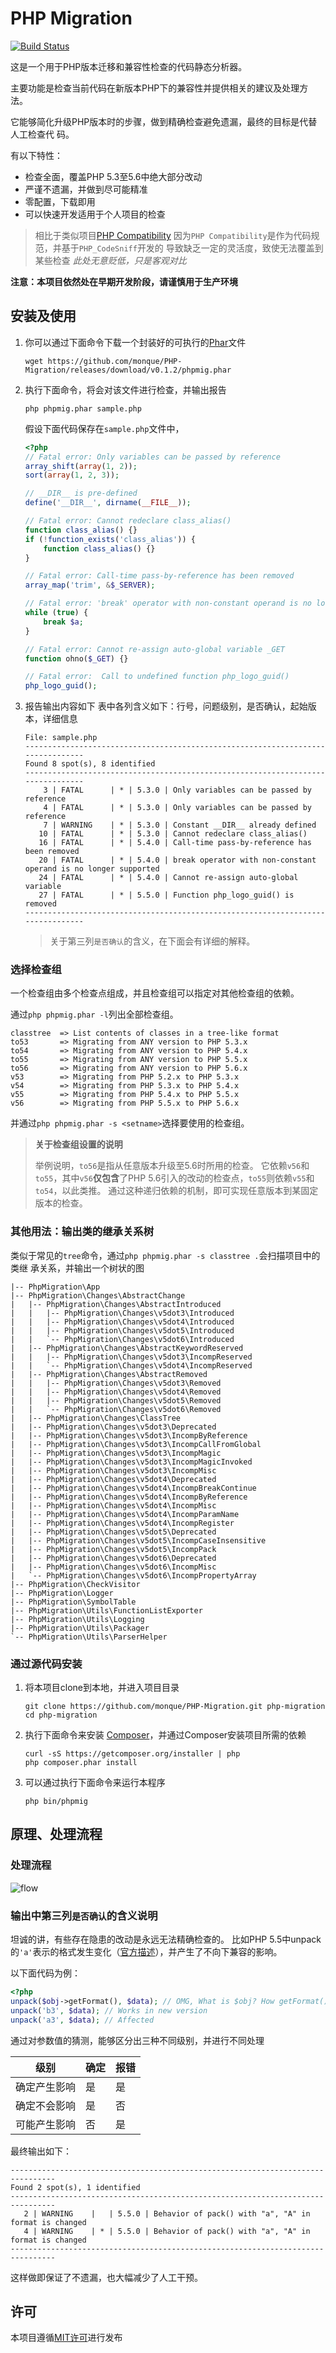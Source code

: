 # PHP Migration

[![Build Status](https://travis-ci.org/monque/PHP-Migration.svg)](https://travis-ci.org/monque/PHP-Migration)

这是一个用于PHP版本迁移和兼容性检查的代码静态分析器。

主要功能是检查当前代码在新版本PHP下的兼容性并提供相关的建议及处理方法。

它能够简化升级PHP版本时的步骤，做到精确检查避免遗漏，最终的目标是代替人工检查代
码。

有以下特性：
- 检查全面，覆盖PHP 5.3至5.6中绝大部分改动
- 严谨不遗漏，并做到尽可能精准
- 零配置，下载即用
- 可以快速开发适用于个人项目的检查

> 相比于类似项目[PHP Compatibility](https://github.com/wimg/PHPCompatibility)
> 因为`PHP Compatibility`是作为代码规范，并基于`PHP_CodeSniff`开发的
> 导致缺乏一定的灵活度，致使无法覆盖到某些检查
> *此处无意贬低，只是客观对比*

**注意：本项目依然处在早期开发阶段，请谨慎用于生产环境**


## 安装及使用

1. 你可以通过下面命令下载一个封装好的可执行的[Phar](http://php.net/manual/zh/book.phar.php)文件
    ```
    wget https://github.com/monque/PHP-Migration/releases/download/v0.1.2/phpmig.phar
    ```

2. 执行下面命令，将会对该文件进行检查，并输出报告
    ```
    php phpmig.phar sample.php
    ```

    假设下面代码保存在`sample.php`文件中，
    ``` php
    <?php
    // Fatal error: Only variables can be passed by reference
    array_shift(array(1, 2));
    sort(array(1, 2, 3));

    // __DIR__ is pre-defined
    define('__DIR__', dirname(__FILE__));

    // Fatal error: Cannot redeclare class_alias()
    function class_alias() {}
    if (!function_exists('class_alias')) {
        function class_alias() {}
    }

    // Fatal error: Call-time pass-by-reference has been removed
    array_map('trim', &$_SERVER);

    // Fatal error: 'break' operator with non-constant operand is no longer supported
    while (true) {
        break $a;
    }

    // Fatal error: Cannot re-assign auto-global variable _GET
    function ohno($_GET) {}

    // Fatal error:  Call to undefined function php_logo_guid()
    php_logo_guid();
    ```

3. 报告输出内容如下
    表中各列含义如下：行号，问题级别，是否确认，起始版本，详细信息
    ```
    File: sample.php
    --------------------------------------------------------------------------------
    Found 8 spot(s), 8 identified
    --------------------------------------------------------------------------------
        3 | FATAL      | * | 5.3.0 | Only variables can be passed by reference
        4 | FATAL      | * | 5.3.0 | Only variables can be passed by reference
        7 | WARNING    | * | 5.3.0 | Constant __DIR__ already defined
       10 | FATAL      | * | 5.3.0 | Cannot redeclare class_alias()
       16 | FATAL      | * | 5.4.0 | Call-time pass-by-reference has been removed
       20 | FATAL      | * | 5.4.0 | break operator with non-constant operand is no longer supported
       24 | FATAL      | * | 5.4.0 | Cannot re-assign auto-global variable
       27 | FATAL      | * | 5.5.0 | Function php_logo_guid() is removed
    --------------------------------------------------------------------------------
    ```
    > 关于第三列`是否确认`的含义，在下面会有详细的解释。


### 选择检查组

一个检查组由多个检查点组成，并且检查组可以指定对其他检查组的依赖。

通过`php phpmig.phar -l`列出全部检查组。

```
classtree  => List contents of classes in a tree-like format
to53       => Migrating from ANY version to PHP 5.3.x
to54       => Migrating from ANY version to PHP 5.4.x
to55       => Migrating from ANY version to PHP 5.5.x
to56       => Migrating from ANY version to PHP 5.6.x
v53        => Migrating from PHP 5.2.x to PHP 5.3.x
v54        => Migrating from PHP 5.3.x to PHP 5.4.x
v55        => Migrating from PHP 5.4.x to PHP 5.5.x
v56        => Migrating from PHP 5.5.x to PHP 5.6.x
```

并通过`php phpmig.phar -s <setname>`选择要使用的检查组。

> **关于检查组设置的说明**
>
> 举例说明，`to56`是指从任意版本升级至5.6时所用的检查。
> 它依赖`v56`和`to55`，其中`v56`**仅包含**了PHP 5.6引入的改动的检查点，`to55`则依赖`v55`和`to54`，以此类推。
> 通过这种递归依赖的机制，即可实现任意版本到某固定版本的检查。


### 其他用法：输出类的继承关系树

类似于常见的`tree`命令，通过`php phpmig.phar -s classtree .`会扫描项目中的类继
承关系，并输出一个树状的图

```
|-- PhpMigration\App
|-- PhpMigration\Changes\AbstractChange
|   |-- PhpMigration\Changes\AbstractIntroduced
|   |   |-- PhpMigration\Changes\v5dot3\Introduced
|   |   |-- PhpMigration\Changes\v5dot4\Introduced
|   |   |-- PhpMigration\Changes\v5dot5\Introduced
|   |   `-- PhpMigration\Changes\v5dot6\Introduced
|   |-- PhpMigration\Changes\AbstractKeywordReserved
|   |   |-- PhpMigration\Changes\v5dot3\IncompReserved
|   |   `-- PhpMigration\Changes\v5dot4\IncompReserved
|   |-- PhpMigration\Changes\AbstractRemoved
|   |   |-- PhpMigration\Changes\v5dot3\Removed
|   |   |-- PhpMigration\Changes\v5dot4\Removed
|   |   |-- PhpMigration\Changes\v5dot5\Removed
|   |   `-- PhpMigration\Changes\v5dot6\Removed
|   |-- PhpMigration\Changes\ClassTree
|   |-- PhpMigration\Changes\v5dot3\Deprecated
|   |-- PhpMigration\Changes\v5dot3\IncompByReference
|   |-- PhpMigration\Changes\v5dot3\IncompCallFromGlobal
|   |-- PhpMigration\Changes\v5dot3\IncompMagic
|   |-- PhpMigration\Changes\v5dot3\IncompMagicInvoked
|   |-- PhpMigration\Changes\v5dot3\IncompMisc
|   |-- PhpMigration\Changes\v5dot4\Deprecated
|   |-- PhpMigration\Changes\v5dot4\IncompBreakContinue
|   |-- PhpMigration\Changes\v5dot4\IncompByReference
|   |-- PhpMigration\Changes\v5dot4\IncompMisc
|   |-- PhpMigration\Changes\v5dot4\IncompParamName
|   |-- PhpMigration\Changes\v5dot4\IncompRegister
|   |-- PhpMigration\Changes\v5dot5\Deprecated
|   |-- PhpMigration\Changes\v5dot5\IncompCaseInsensitive
|   |-- PhpMigration\Changes\v5dot5\IncompPack
|   |-- PhpMigration\Changes\v5dot6\Deprecated
|   |-- PhpMigration\Changes\v5dot6\IncompMisc
|   `-- PhpMigration\Changes\v5dot6\IncompPropertyArray
|-- PhpMigration\CheckVisitor
|-- PhpMigration\Logger
|-- PhpMigration\SymbolTable
|-- PhpMigration\Utils\FunctionListExporter
|-- PhpMigration\Utils\Logging
|-- PhpMigration\Utils\Packager
`-- PhpMigration\Utils\ParserHelper
```

### 通过源代码安装

1. 将本项目clone到本地，并进入项目目录
    ```
    git clone https://github.com/monque/PHP-Migration.git php-migration
    cd php-migration
    ```

2. 执行下面命令来安装 [Composer](https://getcomposer.org/download/)，并通过Composer安装项目所需的依赖
    ```
    curl -sS https://getcomposer.org/installer | php
    php composer.phar install
    ```

3. 可以通过执行下面命令来运行本程序
    ```
    php bin/phpmig
    ```


## 原理、处理流程

### 处理流程

![flow](http://p9.qhimg.com/t010392c0d7e3e01882.png)

### 输出中第三列`是否确认`的含义说明

坦诚的讲，有些存在隐患的改动是永远无法精确检查的。
比如PHP 5.5中unpack的`'a'`表示的格式发生变化（[官方描述](http://php.net/manual/en/migration55.incompatible.php#migration55.incompatible.pack)），并产生了不向下兼容的影响。

以下面代码为例：
``` php
<?php
unpack($obj->getFormat(), $data); // OMG, What is $obj? How getFormat() works?
unpack('b3', $data); // Works in new version
unpack('a3', $data); // Affected
```

通过对参数值的猜测，能够区分出三种不同级别，并进行不同处理

| 级别 | 确定 | 报错 |
| ---- | ---- | ---- |
| 确定产生影响 | 是 | 是 |
| 确定不会影响 | 是 | 否 |
| 可能产生影响 | 否 | 是 |

最终输出如下：
```
--------------------------------------------------------------------------------
Found 2 spot(s), 1 identified
--------------------------------------------------------------------------------
   2 | WARNING    |   | 5.5.0 | Behavior of pack() with "a", "A" in format is changed
   4 | WARNING    | * | 5.5.0 | Behavior of pack() with "a", "A" in format is changed
--------------------------------------------------------------------------------
```

这样做即保证了不遗漏，也大幅减少了人工干预。


## 许可

本项目遵循[MIT许可](http://opensource.org/licenses/MIT)进行发布
